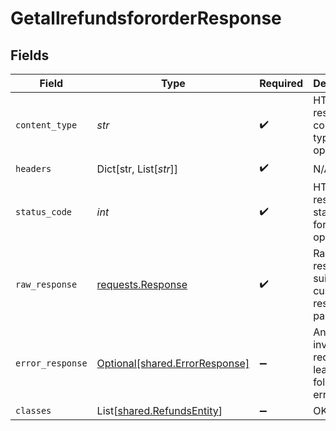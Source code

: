 # GetallrefundsfororderResponse


## Fields

| Field                                                                                                        | Type                                                                                                         | Required                                                                                                     | Description                                                                                                  | Example                                                                                                      |
| ------------------------------------------------------------------------------------------------------------ | ------------------------------------------------------------------------------------------------------------ | ------------------------------------------------------------------------------------------------------------ | ------------------------------------------------------------------------------------------------------------ | ------------------------------------------------------------------------------------------------------------ |
| `content_type`                                                                                               | *str*                                                                                                        | :heavy_check_mark:                                                                                           | HTTP response content type for this operation                                                                |                                                                                                              |
| `headers`                                                                                                    | Dict[str, List[*str*]]                                                                                       | :heavy_check_mark:                                                                                           | N/A                                                                                                          |                                                                                                              |
| `status_code`                                                                                                | *int*                                                                                                        | :heavy_check_mark:                                                                                           | HTTP response status code for this operation                                                                 |                                                                                                              |
| `raw_response`                                                                                               | [requests.Response](https://requests.readthedocs.io/en/latest/api/#requests.Response)                        | :heavy_check_mark:                                                                                           | Raw HTTP response; suitable for custom response parsing                                                      |                                                                                                              |
| `error_response`                                                                                             | [Optional[shared.ErrorResponse]](../../models/shared/errorresponse.md)                                       | :heavy_minus_sign:                                                                                           | Any bad or invalid request will lead to following error object                                               | {"message":"bad URL, please check API documentation","code":"request_failed","type":"invalid_request_error"} |
| `classes`                                                                                                    | List[[shared.RefundsEntity](../../models/shared/refundsentity.md)]                                           | :heavy_minus_sign:                                                                                           | OK                                                                                                           |                                                                                                              |